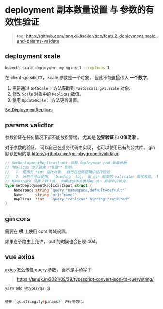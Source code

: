 # deployment 副本数量设置 与 参数的有效性验证

> tag: https://github.com/tangx/k8sailor/tree/feat/12-deployment-scale-and-params-validate

## deployment scale

```bash
kubectl scale deployment my-nginx-1 --replicas 1
```

在 client-go sdk 中， scale 参数是一个对象， 因此不能直接传入 **一个数字**。

1. 需要通过 `GetScale()` 方法获取到 `*autoscalingv1.Scale` 对象。
2. 修改 `Scale` 对象中的 `Replicas` 数值。
3. 使用 `UpdateScale()` 方法更新设置。

[SetDeploymentReplicas](/internal/k8sdao/deployment.go#L25)

## params validtor

参数验证在任何情况下都不能放松警惕， 尤其是 **边界验证** 和 **0值混淆** 。

对于参数的验证， 可以自己在业务代码中实现， 也可以使用已有的公共库。 gin 默认使用的是 https://github.com/go-playground/validator


```go
// SetDeploymentReplicasInput 调整 deployment pod 数量参数
// Replicas 为了避免 **0值** 影响。
//   1. 使用为 *int 指针对象， 自行在业务逻辑中进行校验
//   2. 另外也可以使用， `binding` tag， 由 gin 框架的 valicator 帮忙校验。 https://github.com/go-playground/validator
// Namespace 设置了默认值， 如果请求不提供将由 gin 框架自己填充。
type SetDeploymentReplicasInput struct {
	Namespace string `query:"namespace,default=default"`
	Name      string `uri:"name"`
	Replicas  *int   `query:"replicas" binding:"required"`
}
```

## gin cors

需要在 **根** 上使用 cors 跨域设置。

如果在子路由上允许， put 的时候也会出现 404。

## vue axios

axios 怎么传递 query 参数， 而不是手动写 ?

> https://tangx.in/2021/09/29/typescript-convert-json-to-querystring/

```bash
yarn add @types/qs qs
`

使用 `qs.stringify(params)` 进行序列化。



